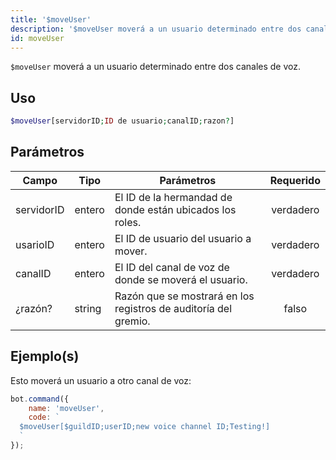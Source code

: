 ```yaml
---
title: '$moveUser'
description: '$moveUser moverá a un usuario determinado entre dos canales de voz.'
id: moveUser
---
```


`$moveUser` moverá a un usuario determinado entre dos canales de voz.

## Uso

```php
$moveUser[servidorID;ID de usuario;canalID;razon?]
```

## Parámetros

| Campo      | Tipo   | Parámetros                                                      | Requerido |
| ---------- | ------ | --------------------------------------------------------------- |:---------:|
| servidorID | entero | El ID de la hermandad de donde están ubicados los roles.        | verdadero |
| usarioID   | entero | El ID de usuario del usuario a mover.                           | verdadero |
| canalID    | entero | El ID del canal de voz de donde se moverá el usuario.           | verdadero |
| ¿razón?    | string | Razón que se mostrará en los registros de auditoría del gremio. |   falso   |

## Ejemplo(s)

Esto moverá un usuario a otro canal de voz:

```javascript
bot.command({
    name: 'moveUser',
    code: `
  $moveUser[$guildID;userID;new voice channel ID;Testing!]
  `
});
```